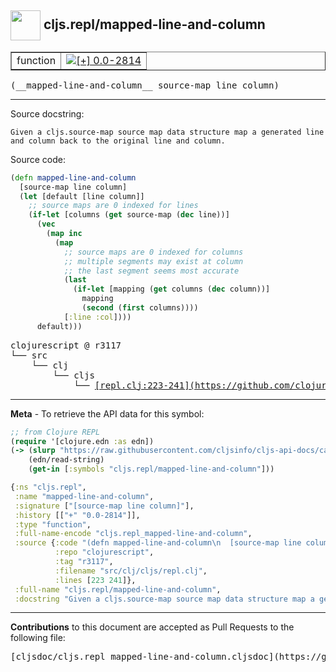 ## <img width="48px" valign="middle" src="http://i.imgur.com/Hi20huC.png"> cljs.repl/mapped-line-and-column

 <table border="1">
<tr>

<td>function</td>
<td><a href="https://github.com/cljsinfo/cljs-api-docs/tree/0.0-2814"><img valign="middle" alt="[+] 0.0-2814" src="https://img.shields.io/badge/+-0.0--2814-lightgrey.svg"></a> </td>
</tr>
</table>

 <samp>
(__mapped-line-and-column__ source-map line column)<br>
</samp>

---




Source docstring:

```
Given a cljs.source-map source map data structure map a generated line
and column back to the original line and column.
```

Source code:

```clj
(defn mapped-line-and-column
  [source-map line column]
  (let [default [line column]]
    ;; source maps are 0 indexed for lines
    (if-let [columns (get source-map (dec line))]
      (vec
        (map inc
          (map
            ;; source maps are 0 indexed for columns
            ;; multiple segments may exist at column
            ;; the last segment seems most accurate
            (last
              (if-let [mapping (get columns (dec column))]
                mapping
                (second (first columns))))
            [:line :col])))
      default)))
```

 <pre>
clojurescript @ r3117
└── src
    └── clj
        └── cljs
            └── <ins>[repl.clj:223-241](https://github.com/clojure/clojurescript/blob/r3117/src/clj/cljs/repl.clj#L223-L241)</ins>
</pre>


---

__Meta__ - To retrieve the API data for this symbol:

```clj
;; from Clojure REPL
(require '[clojure.edn :as edn])
(-> (slurp "https://raw.githubusercontent.com/cljsinfo/cljs-api-docs/catalog/cljs-api.edn")
    (edn/read-string)
    (get-in [:symbols "cljs.repl/mapped-line-and-column"]))
```

```clj
{:ns "cljs.repl",
 :name "mapped-line-and-column",
 :signature ["[source-map line column]"],
 :history [["+" "0.0-2814"]],
 :type "function",
 :full-name-encode "cljs.repl_mapped-line-and-column",
 :source {:code "(defn mapped-line-and-column\n  [source-map line column]\n  (let [default [line column]]\n    ;; source maps are 0 indexed for lines\n    (if-let [columns (get source-map (dec line))]\n      (vec\n        (map inc\n          (map\n            ;; source maps are 0 indexed for columns\n            ;; multiple segments may exist at column\n            ;; the last segment seems most accurate\n            (last\n              (if-let [mapping (get columns (dec column))]\n                mapping\n                (second (first columns))))\n            [:line :col])))\n      default)))",
          :repo "clojurescript",
          :tag "r3117",
          :filename "src/clj/cljs/repl.clj",
          :lines [223 241]},
 :full-name "cljs.repl/mapped-line-and-column",
 :docstring "Given a cljs.source-map source map data structure map a generated line\nand column back to the original line and column."}

```

---

__Contributions__ to this document are accepted as Pull Requests to the following file:

 <pre>
[cljsdoc/cljs.repl_mapped-line-and-column.cljsdoc](https://github.com/cljsinfo/cljs-api-docs/blob/master/cljsdoc/cljs.repl_mapped-line-and-column.cljsdoc)
</pre>

